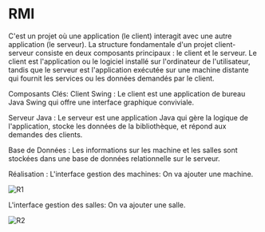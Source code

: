 # RMI
C'est un projet où une application (le client) interagit avec une autre application (le serveur).
La structure fondamentale d'un projet client-serveur consiste en deux composants principaux : le client et le serveur. Le client est l'application ou le logiciel installé sur l'ordinateur de l'utilisateur, tandis que le serveur est l'application exécutée sur une machine distante qui fournit les services ou les données demandés par le client.

Composants Clés:
Client Swing : Le client est une application de bureau Java Swing qui offre une interface graphique conviviale.

Serveur Java : Le serveur est une application Java qui gère la logique de l'application, stocke les données de la bibliothèque, et répond aux demandes des clients.

Base de Données : Les informations sur les machine et les salles sont stockées dans une base de données relationnelle sur le serveur.


Réalisation :
L'interface gestion des machines:
On va ajouter une machine.

![R1](https://github.com/Hajar05ab/RMI/assets/112958434/0e27eb0c-4eca-4f83-8cbb-3cea4eab77bb)

L'interface gestion des salles:
On va ajouter une salle.

![R2](https://github.com/Hajar05ab/RMI/assets/112958434/068ac3eb-b544-4b81-8291-4bab672a59e4)

